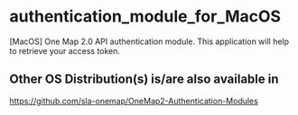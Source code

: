 # authentication_module_for_MacOS
[MacOS] One Map 2.0 API authentication module. This application will help to retrieve your access token.

## Other OS Distribution(s) is/are also available in
https://github.com/sla-onemap/OneMap2-Authentication-Modules

